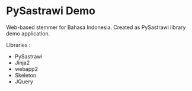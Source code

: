 # PySastrawi Demo

Web-based stemmer for Bahasa Indonesia. Created as PySastrawi library demo application.

Libraries :

- PySastrawi
- Jinja2
- webapp2
- Skeleton
- JQuery